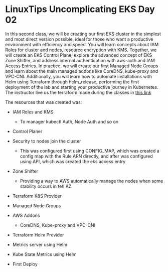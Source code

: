# LinuxTips Uncomplicating EKS Day 02

In this second class, we will be creating our first EKS cluster in the simplest and most direct version possible, ideal for those who want a productive environment with efficiency and speed. You will learn concepts about IAM Roles for cluster and nodes, resource encryption with KMS. Together, we will create an EKS Control Plane, explore the advanced concept of EKS Zone Shifter, and address internal authentication with aws-auth and IAM Access Entries. In practice, we will create our first Managed Node Groups and learn about the main managed addons like CoreDNS, kube-proxy and VPC-CNI. Additionally, you will learn how to automate installations with Helm using Terraform through helm_release, performing the first deployment of the lab and starting your productive journey in Kubernetes. The instructor live us the terraform made during the classes in [this link](https://github.com/msfidelis/linuxtips-curso-containers-aws-eks-vanilla)

The resources that was created was:
  - IAM Roles and KMS
    - To manager kubectl Auth, Node Auth and so on
  - Control Planer
  - Security to nodes join the cluster

    - This was configured first using CONFIG_MAP, which was created a config map with the Rule ARN directly, and after was configured using API, which was created the eks access entry

  - Zone Shifter

    - Providing a way to AWS automatically manage the nodes when some stability occurs in teh AZ
  
  - Terraform K8S Provider
  - Managed Node Groups
  - AWS Addons

    - CoreDNS, Kube-proxy and VPC-CNI

  - Terraform Helm Provider
  - Metrics server using Helm
  - Kube State Metrics using Helm
  - First Deploy
